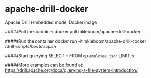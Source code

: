 # apache-drill-docker
Apache Drill (embedded mode) Docker image

#####Pull the container
docker pull mkieboom/apache-drill-docker

#####Run the container
docker run -it mkieboom/apache-drill-docker /drill-scripts/bootstrap.sh

#####Start querying
SELECT * FROM cp.`employee.json` LIMIT 5;

#####More examples can be found at:
https://drill.apache.org/docs/querying-a-file-system-introduction/
